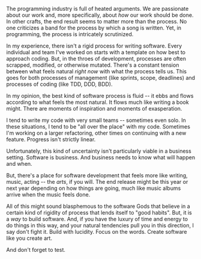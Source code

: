 The programming industry is full of heated arguments. We are passionate about our work and, more specifically, about _how_ our work should be done. In other crafts, the end result seems to matter more than the process. No one criticizes a band for the process by which a song is written. Yet, in programming, the process is intricately scrutinized.

In my experience, there isn't a rigid process for writing software. Every individual and team I've worked on starts with a template on how best to approach coding. But, in the throes of development, processes are often scrapped, modified, or otherwise mutated. There's a constant tension between what feels natural _right now_ with what the process tells us. This goes for both processes of management (like sprints, scope, deadlines) and processes of coding (like TDD, DDD, BDD).

In my opinion, the best kind of software process is fluid -- it ebbs and flows according to what feels the most natural. It flows much like writing a book might. There are moments of inspiration and moments of exasperation.

I tend to write my code with very small teams -- sometimes even solo. In these situations, I tend to be "all over the place" with my code. Sometimes I'm working on a larger refactoring, other times on continuing with a new feature. Progress isn't strictly linear. 

Unfortunately, this kind of uncertainty isn't particularly viable in a business setting. Software is business. And business needs to know what will happen and when. 

But, there's a place for software development that feels more like writing, music, acting -- the _arts_, if you will. The end release might be this year or next year depending on how things are going, much like music albums arrive when the music feels done.

All of this might sound blasphemous to the software Gods that believe in a certain kind of rigidity of process that lends itself to "good habits".  But, it is a _way_ to build software. And, if you have the luxury of time and energy to do things in this way, and your natural tendencies pull you in this direction, I say don't fight it. Build with lucidity. Focus on the words. Create software like you create art.

And don't forget to test.


